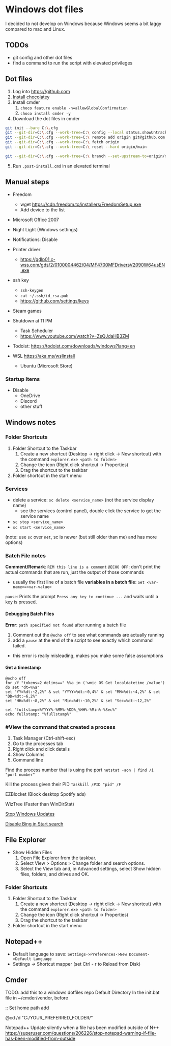 # Windows dot files

I decided to not develop on Windows because Windows seems a bit laggy compared to mac and Linux.

## TODOs

- git config and other dot files
- find a command to run the script with elevated privileges

## Dot files

1. Log into https://github.com
2. [Install chocolatey](https://chocolatey.org/install)
3. Install cmder
   1. `choco feature enable -n=allowGlobalConfirmation`
   2. `choco install cmder -y`
4. Download the dot files in cmder

```sh
git init --bare C:\.cfg
git --git-dir=C:\.cfg --work-tree=C:\ config --local status.showUntrackedFiles no
git --git-dir=C:\.cfg --work-tree=C:\ remote add origin git@github.com:Fullchee/windows-dotfiles.git
git --git-dir=C:\.cfg --work-tree=C:\ fetch origin
git --git-dir=C:\.cfg --work-tree=C:\ reset --hard origin/main

git --git-dir=C:\.cfg --work-tree=C:\ branch --set-upstream-to=origin/main master
```

5. Run `.post-install.cmd` in an elevated terminal

## Manual steps

- Freedom
  - wget https://cdn.freedom.to/installers/FreedomSetup.exe
  - Add device to the list
- Microsoft Office 2007
- Night Light (Windows settings)
- Notifications: Disable
- Printer driver

  - https://gdlp01.c-wss.com/gds/2/0100004462/04/MF4700MFDriversV2090W64usEN.exe

- ssh key

  - `ssh-keygen`
  - `cat ~/.ssh/id_rsa.pub`
  - https://github.com/settings/keys

- Steam games
- Shutdown at 11 PM

  - Task Scheduler
  - https://www.youtube.com/watch?v=ZsQJdaHB3ZM

- Todoist: https://todoist.com/downloads/windows?lang=en
- WSL https://aka.ms/wslinstall
  - Ubuntu (Microsoft Store)

### Startup Items

- Disable
  - OneDrive
  - Discord
  - other stuff

## Windows notes

### Folder Shortcuts

1. Folder Shortcut to the Taskbar
   1. Create a new shortcut (Desktop -> right click -> New shortcut) with the command `explorer.exe <path to folder>`
   2. Change the icon (Right click shortcut -> Properties)
   3. Drag the shortcut to the taskbar
2. Folder shortcut in the start menu

### Services

- delete a service: `sc delete <service_name>` (not the service display name)
  - see the services (control panel), double click the service to get the service name
- `sc stop <service_name>`
- `sc start <service_name>`

(note: use `sc` over `net`, sc is newer (but still older than me) and has more options)

### Batch File notes

**Comment/Remark**: `REM this line is a comment`
`@ECHO OFF`: don't print the actual commands that are run, just the output of those commands

- usually the first line of a batch file
  **variables in a batch file**: `Set <var-name>=<var-value>`

`pause`: Prints the prompt `Press any key to continue ...` and waits until a key is pressed.

#### Debugging Batch Files

**Error**: `path specified not found` after running a batch file

1. Comment out the `@echo off` to see what commands are actually running
2. add a `pause` at the end of the script to see exactly which command failed.

- this error is really misleading, makes you make some false assumptions

#### Get a timestamp

```batch
@echo off
for /f "tokens=2 delims==" %%a in ('wmic OS Get localdatetime /value') do set "dt=%%a"
set "YY=%dt:~2,2%" & set "YYYY=%dt:~0,4%" & set "MM=%dt:~4,2%" & set "DD=%dt:~6,2%"
set "HH=%dt:~8,2%" & set "Min=%dt:~10,2%" & set "Sec=%dt:~12,2%"

set "fullstamp=%YYYY%-%MM%-%DD%_%HH%-%Min%-%Sec%"
echo fullstamp: "%fullstamp%"
```

### #View the command that created a process

1. Task Manager (Ctrl-shift-esc)
2. Go to the processes tab
3. Right click and click details
4. Show Columns
5. Command line

Find the process number that is using the port
`netstat -aon | find /i "port number"`

Kill the process given their PID
`Taskkill /PID "pid" /F`

EZBlocket (Block desktop Spotify ads)

WizTree (Faster than WinDirStat)

[Stop Windows Updates](https://www.majorgeeks.com/files/details/stopupdates10.html)

[Disable Bing in Start search](https://www.howtogeek.com/224159/how-to-disable-bing-in-the-windows-10-start-menu/)

## File Explorer

- Show Hidden Files
  1.  Open File Explorer from the taskbar.
  2.  Select View > Options > Change folder and search options.
  3.  Select the View tab and, in Advanced settings, select Show hidden files, folders, and drives and OK.

### Folder Shortcuts

1. Folder Shortcut to the Taskbar
   1. Create a new shortcut (Desktop -> right click -> New shortcut) with the command `explorer.exe <path to folder>`
   2. Change the icon (Right click shortcut -> Properties)
   3. Drag the shortcut to the taskbar
2. Folder shortcut in the start menu

## Notepad++

- Default language to save: `Settings->Preferences->New Document->Default Language`
- Settings -> Shortcut mapper (set Ctrl - r to Reload from Disk)

## Cmder

TODO: add this to a windows dotfiles repo
Default Directory
In the init.bat file in ~/cmder/vendor, before

:: Set home path
add

@cd /d "C:/YOUR_PREFERRED_FOLDER/"

Notepad++
Update silently when a file has been modified outside of N++
https://superuser.com/questions/206226/stop-notepad-warning-if-file-has-been-modified-from-outside
